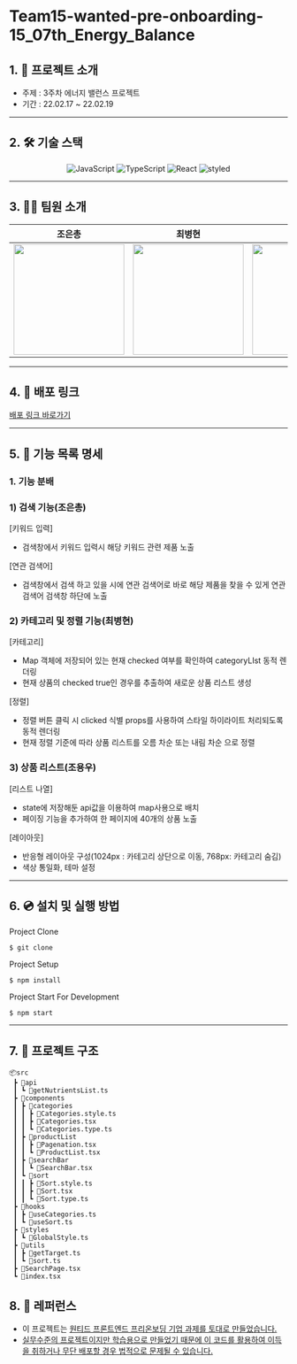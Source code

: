 # Team15-wanted-pre-onboarding-15_07th_Energy_Balance
## 1. 💁 프로젝트 소개

- 주제 : 3주차 에너지 밸런스 프로젝트
- 기간 : 22.02.17 ~ 22.02.19

---
## 2. 🛠️ 기술 스택
<p align="center">
<img alt="JavaScript" src="https://img.shields.io/badge/javascript-%23323330.svg?style=for-the-badge&logo=javascript&logoColor=%23F7DF1E" />
<img alt="TypeScript" src = "https://img.shields.io/badge/TypeScript-%231572B6.svg?style=for-the-badge&logo=TypeScript&logoColor=white" />
<img alt="React" src="https://img.shields.io/badge/react-%2320232a.svg?style=for-the-badge&logo=react&logoColor=%2361DAFB" />
<img alt="styled" src="https://img.shields.io/badge/styled--components-DB7093?style=for-the-badge&logo=styled-components&logoColor=white" />  
</p>

---

## 3. 👋🏻 팀원 소개

|조은총|최병현|조용우|
|----|---|---|
|<img width="200px" src='https://avatars.githubusercontent.com/u/66837741?v=4'/>|<img width="200px" src="https://avatars.githubusercontent.com/u/65222200?v=4"/>|<img width="200px" src='https://avatars.githubusercontent.com/u/89348550?v=4'>|
---

## 4. 🔗 배포 링크

[배포 링크 바로가기](https://energy-banlance.herokuapp.com/)

---

## 5. 📄 기능 목록 명세

### 1. 기능 분배

### 1) 검색 기능(조은총)
[키워드 입력]

- 검색창에서 키워드 입력시 해당 키워드 관련 제품 노출

[연관 검색어] 

- 검색창에서 검색 하고 있을 시에 연관 검색어로 바로 해당 제품을 찾을 수 있게 연관 검색어 검색창 하단에 노출

### 2) 카테고리 및 정렬 기능(최병현)

[카테고리]

- Map 객체에 저장되어 있는 현재 checked 여부를 확인하여 categoryLIst 동적 렌더링
- 현재 상품의 checked true인 경우를 추출하여 새로운 상품 리스트 생성

[정렬]

- 정렬 버튼 클릭 시 clicked 식별 props를 사용하여 스타일 하이라이트 처리되도록 동적 렌더링
- 현재 정렬 기준에 따라 상품 리스트를 오름 차순 또는 내림 차순 으로 정렬

### 3) 상품 리스트(조용우)

[리스트 나열]

- state에 저장해둔 api값을 이용하여 map사용으로 배치
- 페이징 기능을 추가하여 한 페이지에 40개의 상품 노출

[레이아웃]

- 반응형 레이아웃 구성(1024px : 카테고리 상단으로 이동, 768px: 카테고리 숨김)
- 색상 통일화, 테마 설정

---

## 6. 💿 설치 및 실행 방법

Project Clone

`$ git clone` 

Project Setup

`$ npm install`

Project Start For Development

`$ npm start`

---

## 7. 🌲 프로젝트 구조

```
📦src
 ┣ 📂api
 ┃ ┗ 📜getNutrientsList.ts
 ┣ 📂components
 ┃ ┣ 📂categories
 ┃ ┃ ┣ 📜Categories.style.ts
 ┃ ┃ ┣ 📜Categories.tsx
 ┃ ┃ ┗ 📜Categories.type.ts
 ┃ ┣ 📂productList
 ┃ ┃ ┣ 📜Pagenation.tsx
 ┃ ┃ ┗ 📜ProductList.tsx
 ┃ ┣ 📂searchBar
 ┃ ┃ ┗ 📜SearchBar.tsx
 ┃ ┗ 📂sort
 ┃ ┃ ┣ 📜Sort.style.ts
 ┃ ┃ ┣ 📜Sort.tsx
 ┃ ┃ ┗ 📜Sort.type.ts
 ┣ 📂hooks
 ┃ ┣ 📜useCategories.ts
 ┃ ┗ 📜useSort.ts
 ┣ 📂styles
 ┃ ┗ 📜GlobalStyle.ts
 ┣ 📂utils
 ┃ ┣ 📜getTarget.ts
 ┃ ┗ 📜sort.ts
 ┣ 📜SearchPage.tsx
 ┗ 📜index.tsx
```

## 8. 📕 레퍼런스

- 이 프로젝트는 <u>[원티드 프론트엔드 프리온보딩](https://www.wanted.co.kr/events/pre_onboarding_course_6) 기업 과제를 토대로 만들었습니다.
- 실무수준의 프로젝트이지만 학습용으로 만들었기 때문에 이 코드를 활용하여 이득을 취하거나 무단 배포할 경우 법적으로 문제될 수 있습니다.
